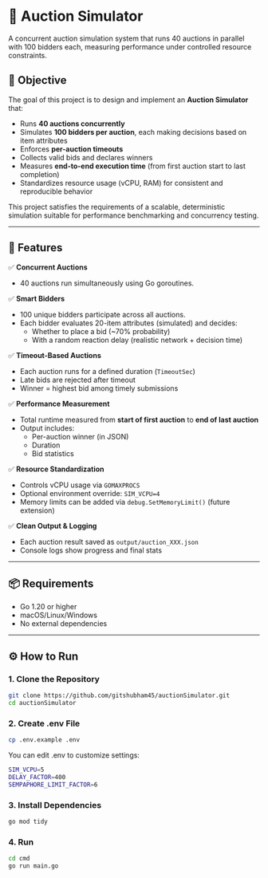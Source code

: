 # 🎯 Auction Simulator

A concurrent auction simulation system that runs 40 auctions in parallel with 100 bidders each, measuring performance under controlled resource constraints.

## 📌 Objective

The goal of this project is to design and implement an **Auction Simulator** that:

- Runs **40 auctions concurrently**
- Simulates **100 bidders per auction**, each making decisions based on item attributes
- Enforces **per-auction timeouts**
- Collects valid bids and declares winners
- Measures **end-to-end execution time** (from first auction start to last completion)
- Standardizes resource usage (vCPU, RAM) for consistent and reproducible behavior

This project satisfies the requirements of a scalable, deterministic simulation suitable for performance benchmarking and concurrency testing.

---

## 🔧 Features

✅ **Concurrent Auctions**  
- 40 auctions run simultaneously using Go goroutines.

✅ **Smart Bidders**  
- 100 unique bidders participate across all auctions.
- Each bidder evaluates 20-item attributes (simulated) and decides:
  - Whether to place a bid (~70% probability)
  - With a random reaction delay (realistic network + decision time)

✅ **Timeout-Based Auctions**  
- Each auction runs for a defined duration (`TimeoutSec`)
- Late bids are rejected after timeout
- Winner = highest bid among timely submissions

✅ **Performance Measurement**  
- Total runtime measured from **start of first auction** to **end of last auction**
- Output includes:
  - Per-auction winner (in JSON)
  - Duration
  - Bid statistics

✅ **Resource Standardization**  
- Controls vCPU usage via `GOMAXPROCS`
- Optional environment override: `SIM_VCPU=4`
- Memory limits can be added via `debug.SetMemoryLimit()` (future extension)

✅ **Clean Output & Logging**  
- Each auction result saved as `output/auction_XXX.json`
- Console logs show progress and final stats

---

## 📦 Requirements

- Go 1.20 or higher
- macOS/Linux/Windows
- No external dependencies

---

## ⚙️ How to Run

### 1. Clone the Repository

```bash
git clone https://github.com/gitshubham45/auctionSimulator.git
cd auctionSimulator
```

### 2.  Create .env File
```bash
cp .env.example .env
```

You can edit .env to customize settings:
```bash
SIM_VCPU=5
DELAY_FACTOR=400
SEMPAPHORE_LIMIT_FACTOR=6
```
### 3. Install Dependencies
```bash
go mod tidy
```
### 4. Run 
```bash
cd cmd
go run main.go
```